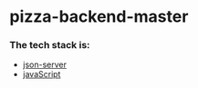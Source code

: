 # pizza-backend-master

### The tech stack is:

- [json-server](https://www.npmjs.com/package/json-server)
- [javaScript](https://ru.wikipedia.org/wiki/JavaScript)

